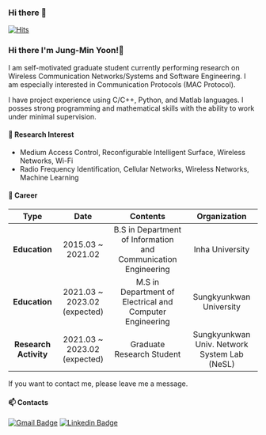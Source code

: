 ### Hi there 👋

[![Hits](https://hits.seeyoufarm.com/api/count/incr/badge.svg?url=https%3A%2F%2Fgithub.com%2Fjungmin-yoon1&count_bg=%2379C83D&title_bg=%23555555&icon=&icon_color=%23E7E7E7&title=hits&edge_flat=false)](https://hits.seeyoufarm.com)
### Hi there I'm Jung-Min Yoon!👋

 I am self-motivated graduate student currently performing research on Wireless Communication Networks/Systems and Software Engineering. I am especially interested in Communication Protocols (MAC Protocol).

I have project experience using C/C++, Python, and Matlab languages. I posses strong programming and mathematical skills with the ability to work under minimal supervision.

#### 🌱 Research Interest
- Medium Access Control, Reconfigurable Intelligent Surface, Wireless Networks, Wi-Fi
- Radio Frequency Identification, Cellular Networks, Wireless Networks, Machine Learning

#### 🔭 Career 

| **Type** | **Date** | **Contents** | **Organization** |
|:--------:|:--------:|:--------:|:--------:|
| **Education** | 2015.03 ~ 2021.02 | B.S in Department of Information and Communication Engineering | Inha University |
| **Education** | 2021.03 ~ 2023.02 (expected) | M.S in Department of Electrical and Computer Engineering | Sungkyunkwan University |
| **Research Activity** | 2021.03 ~ 2023.02 (expected) | Graduate Research Student | Sungkyunkwan Univ. Network System Lab (NeSL) |

If you want to contact me, please leave me a message.
#### 📫 Contacts 
[![Gmail Badge](https://img.shields.io/badge/Gmail-d14836?style=flat-square&logo=Gmail&logoColor=white&link=mailto:jmy139139@gmail.com)](mailto:jmy139139@gmail.com)    [![Linkedin Badge](https://img.shields.io/badge/Linkedin-0e76a8?style=flat-square&logo=Linkedin&logoColor=white&link=https://www.linkedin.com/in/jung-min-yoon-a52845198/)](https://www.linkedin.com/in/jung-min-yoon-a52845198/)


<!--
**jungmin-yoon1/jungmin-yoon1** is a ✨ _special_ ✨ repository because its `README.md` (this file) appears on your GitHub profile.

Here are some ideas to get you started:

- 🔭 I’m currently working on ...
- 🌱 I’m currently learning ...
- 👯 I’m looking to collaborate on ...
- 🤔 I’m looking for help with ...
- 💬 Ask me about ...
- 📫 How to reach me: ...
- 😄 Pronouns: ...
- ⚡ Fun fact: ...
-->
